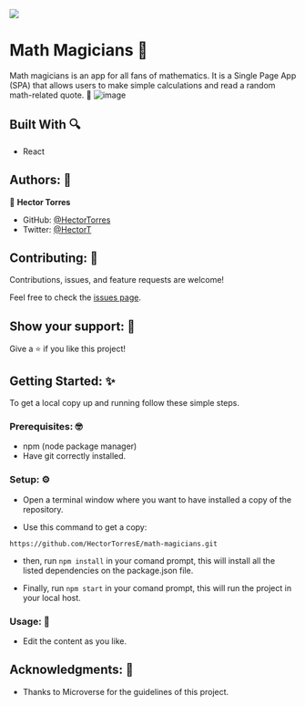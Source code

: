 ![](https://img.shields.io/badge/Microverse-blueviolet)

# Math Magicians 🧮

 Math magicians is an app for all fans of mathematics. It is a Single Page App (SPA) that allows users to make simple calculations and read a random math-related quote. 🧐
![image](https://cdn.discordapp.com/attachments/963540541637804112/963607700883796088/unknown.png)

## Built With 🔍

- React

## Authors: 👋

👤 **Hector Torres**

- GitHub: [@HectorTorres](https://github.com/HectorTorresE)
- Twitter: [@HectorT](https://twitter.com/HectorT00406915)

## Contributing: 🤝

Contributions, issues, and feature requests are welcome!

Feel free to check the [issues page](../../issues/).

## Show your support: 🌟

Give a ⭐️ if you like this project!

## Getting Started: ✨

To get a local copy up and running follow these simple steps.

### Prerequisites: 🤓

- npm (node package manager)
- Have git correctly installed.

### Setup: ⚙️

- Open a terminal window where you want to have installed a copy of the repository.

- Use this command to get a copy:
```
https://github.com/HectorTorresE/math-magicians.git
```

- then, run `npm install` in your comand prompt, this will install all the listed dependencies on the package.json file.

- Finally, run `npm start` in your comand prompt, this will run the project in your local host.

### Usage: 🎉

- Edit the content as you like.

## Acknowledgments: 📝

- Thanks to Microverse for the guidelines of this project.
